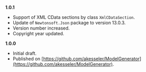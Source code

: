 

**1.0.1**
- Support of XML CData sections by class `XmlCDataSection`.
- Update of `Newtonsoft.Json` package to version 13.0.3.
- Version number increased.
- Copyright year updated.

**1.0.0**

- Initial draft.
- Published on [https://github.com/akesseler/ModelGenerator](https://github.com/akesseler/ModelGenerator).

